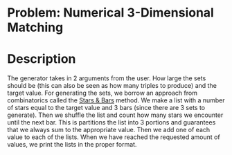 # Problem: Numerical 3-Dimensional Matching

# Description
The generator takes in 2 arguments from the user. How large the sets should be (this can also be seen as how many triples to produce) and the target value.
For generating the sets, we borrow an approach from combinatorics called the [Stars & Bars](https://en.wikipedia.org/wiki/Stars_and_bars_(combinatorics)) method.
We make a list with a number of stars equal to the target value and 3 bars (since there are 3 sets to generate). Then we shuffle the list and count how many stars 
we encounter until the next bar. This is partitions the list into 3 portions and guarantees that we always sum to the appropriate value. Then we add one of each 
value to each of the lists. When we have reached the requested amount of values, we print the lists in the proper format.
